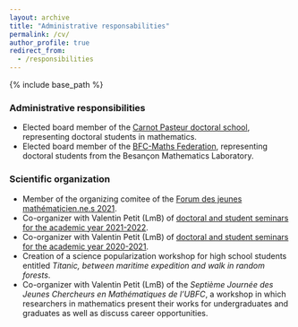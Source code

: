 ```yaml
---
layout: archive
title: "Administrative responsabilities"
permalink: /cv/
author_profile: true
redirect_from:
  - /responsibilities
---
```


{% include base_path %}

### Administrative responsibilities

- Elected board member of the [Carnot Pasteur doctoral school](https://cp.ubfc.fr), representing doctoral students in mathematics.
- Elected board member of the [BFC-Maths Federation](https://bfcm.math.cnrs.fr), representing doctoral students from the Besançon Mathematics Laboratory.

### Scientific organization

- Member of the organizing comitee of the [Forum des jeunes mathématicien.ne.s 2021](https://jmb2021.sciencesconf.org).
- Co-organizer with Valentin Petit (LmB) of [doctoral and student seminars for the academic year 2021-2022](https://lmb.univ-fcomte.fr/Archives-des-seminaires-2021-2022).
- Co-organizer with Valentin Petit (LmB) of [doctoral and student seminars for the academic year 2020-2021](https://lmb.univ-fcomte.fr/Archives-des-seminaires-2020-2021).
- Creation of a science popularization workshop for high school students entitled *Titanic, between maritime expedition and walk in random forests*.
- Co-organizer with Valentin Petit (LmB) of the *Septième Journée des Jeunes Chercheurs en Mathématiques de l’UBFC*, a workshop in which researchers in mathematics present their works for undergraduates and graduates as well as discuss career opportunities.
